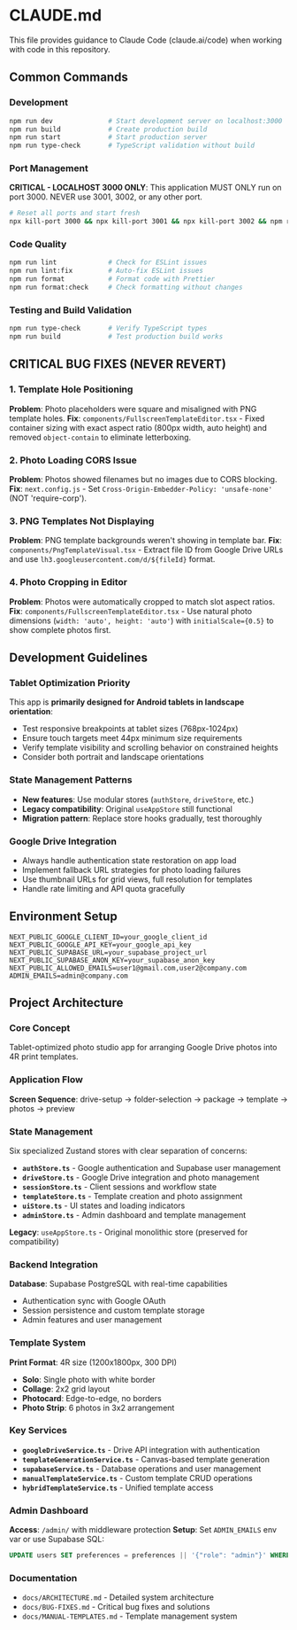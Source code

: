 # CLAUDE.md

This file provides guidance to Claude Code (claude.ai/code) when working with code in this repository.

## Common Commands

### Development
```bash
npm run dev              # Start development server on localhost:3000
npm run build            # Create production build
npm run start            # Start production server
npm run type-check       # TypeScript validation without build
```

### Port Management
**CRITICAL - LOCALHOST 3000 ONLY**: This application MUST ONLY run on port 3000. NEVER use 3001, 3002, or any other port.

```bash
# Reset all ports and start fresh
npx kill-port 3000 && npx kill-port 3001 && npx kill-port 3002 && npm run dev
```

### Code Quality
```bash
npm run lint             # Check for ESLint issues
npm run lint:fix         # Auto-fix ESLint issues  
npm run format           # Format code with Prettier
npm run format:check     # Check formatting without changes
```

### Testing and Build Validation
```bash
npm run type-check       # Verify TypeScript types
npm run build            # Test production build works
```

## CRITICAL BUG FIXES (NEVER REVERT)

### 1. Template Hole Positioning
**Problem**: Photo placeholders were square and misaligned with PNG template holes.
**Fix**: `components/FullscreenTemplateEditor.tsx` - Fixed container sizing with exact aspect ratio (800px width, auto height) and removed `object-contain` to eliminate letterboxing.

### 2. Photo Loading CORS Issue  
**Problem**: Photos showed filenames but no images due to CORS blocking.
**Fix**: `next.config.js` - Set `Cross-Origin-Embedder-Policy: 'unsafe-none'` (NOT 'require-corp').

### 3. PNG Templates Not Displaying
**Problem**: PNG template backgrounds weren't showing in template bar.
**Fix**: `components/PngTemplateVisual.tsx` - Extract file ID from Google Drive URLs and use `lh3.googleusercontent.com/d/${fileId}` format.

### 4. Photo Cropping in Editor
**Problem**: Photos were automatically cropped to match slot aspect ratios.
**Fix**: `components/FullscreenTemplateEditor.tsx` - Use natural photo dimensions (`width: 'auto', height: 'auto'`) with `initialScale={0.5}` to show complete photos first.

## Development Guidelines

### Tablet Optimization Priority
This app is **primarily designed for Android tablets in landscape orientation**:
- Test responsive breakpoints at tablet sizes (768px-1024px)
- Ensure touch targets meet 44px minimum size requirements
- Verify template visibility and scrolling behavior on constrained heights
- Consider both portrait and landscape orientations

### State Management Patterns
- **New features**: Use modular stores (`authStore`, `driveStore`, etc.)
- **Legacy compatibility**: Original `useAppStore` still functional
- **Migration pattern**: Replace store hooks gradually, test thoroughly

### Google Drive Integration
- Always handle authentication state restoration on app load
- Implement fallback URL strategies for photo loading failures
- Use thumbnail URLs for grid views, full resolution for templates
- Handle rate limiting and API quota gracefully

## Environment Setup
```env
NEXT_PUBLIC_GOOGLE_CLIENT_ID=your_google_client_id
NEXT_PUBLIC_GOOGLE_API_KEY=your_google_api_key
NEXT_PUBLIC_SUPABASE_URL=your_supabase_project_url
NEXT_PUBLIC_SUPABASE_ANON_KEY=your_supabase_anon_key
NEXT_PUBLIC_ALLOWED_EMAILS=user1@gmail.com,user2@company.com
ADMIN_EMAILS=admin@company.com
```

## Project Architecture

### Core Concept
Tablet-optimized photo studio app for arranging Google Drive photos into 4R print templates.

### Application Flow
**Screen Sequence**: drive-setup → folder-selection → package → template → photos → preview

### State Management
Six specialized Zustand stores with clear separation of concerns:
- **`authStore.ts`** - Google authentication and Supabase user management
- **`driveStore.ts`** - Google Drive integration and photo management  
- **`sessionStore.ts`** - Client sessions and workflow state
- **`templateStore.ts`** - Template creation and photo assignment
- **`uiStore.ts`** - UI states and loading indicators
- **`adminStore.ts`** - Admin dashboard and template management

**Legacy**: `useAppStore.ts` - Original monolithic store (preserved for compatibility)

### Backend Integration
**Database**: Supabase PostgreSQL with real-time capabilities
- Authentication sync with Google OAuth
- Session persistence and custom template storage
- Admin features and user management

### Template System
**Print Format**: 4R size (1200x1800px, 300 DPI)
- **Solo**: Single photo with white border
- **Collage**: 2x2 grid layout
- **Photocard**: Edge-to-edge, no borders  
- **Photo Strip**: 6 photos in 3x2 arrangement

### Key Services
- **`googleDriveService.ts`** - Drive API integration with authentication
- **`templateGenerationService.ts`** - Canvas-based template generation
- **`supabaseService.ts`** - Database operations and user management
- **`manualTemplateService.ts`** - Custom template CRUD operations
- **`hybridTemplateService.ts`** - Unified template access

### Admin Dashboard
**Access**: `/admin/` with middleware protection
**Setup**: Set `ADMIN_EMAILS` env var or use Supabase SQL:
```sql
UPDATE users SET preferences = preferences || '{"role": "admin"}' WHERE email = 'your@email.com';
```

### Documentation
- `docs/ARCHITECTURE.md` - Detailed system architecture
- `docs/BUG-FIXES.md` - Critical bug fixes and solutions
- `docs/MANUAL-TEMPLATES.md` - Template management system